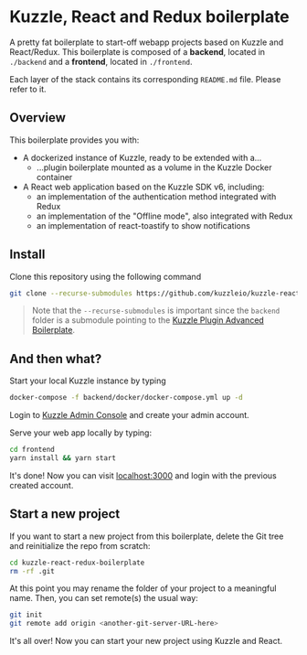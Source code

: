 # Kuzzle, React and Redux boilerplate

A pretty fat boilerplate to start-off webapp projects based on Kuzzle and React/Redux.
This boilerplate is composed of a **backend**, located in `./backend` and a **frontend**, located in `./frontend`.

Each layer of the stack contains its corresponding `README.md` file. Please refer to it.

## Overview

This boilerplate provides you with:

- A dockerized instance of Kuzzle, ready to be extended with a...
  - ...plugin boilerplate mounted as a volume in the Kuzzle Docker container
- A React web application based on the Kuzzle SDK v6, including:
  - an implementation of the authentication method integrated with Redux
  - an implementation of the "Offline mode", also integrated with Redux
  - an implementation of react-toastify to show notifications

## Install

Clone this repository using the following command

```bash
git clone --recurse-submodules https://github.com/kuzzleio/kuzzle-react-redux-boilerplate.git
```

> Note that the `--recurse-submodules` is important since the `backend` folder is a submodule pointing to the [Kuzzle Plugin
> Advanced Boilerplate](ttps://github.com/kuzzleio/kuzzle-plugin-advanced-boilerplate).

## And then what?

Start your local Kuzzle instance by typing

```bash
docker-compose -f backend/docker/docker-compose.yml up -d
```

Login to [Kuzzle Admin Console](http://console.kuzzle.io) and create your admin account.

Serve your web app locally by typing:

```bash
cd frontend
yarn install && yarn start
```

It's done! Now you can visit [localhost:3000](http://localhost:3000/) and login with the previous created account.

## Start a new project

If you want to start a new project from this boilerplate, delete the Git tree and reinitialize the repo from scratch:

```bash
cd kuzzle-react-redux-boilerplate
rm -rf .git
```

At this point you may rename the folder of your project to a meaningful name.
Then, you can set remote(s) the usual way:

```bash
git init
git remote add origin <another-git-server-URL-here>
```

It's all over! Now you can start your new project using Kuzzle and React.
